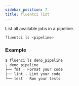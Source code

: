 ```yaml
---
sidebar_position: 7
title: fluentci list
---
```


List all available jobs in a pipeline.

```bash
fluentci ls <pipeline>
```

### Example

```sh
$ fluenci ls deno_pipeline
┬ deno_pipeline
├── fmt - Format your code
├── lint - Lint your code
└── test - Run your tests
```
